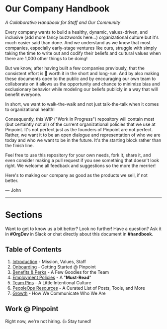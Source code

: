 # Our Company Handbook
*A Collaborative Handbook for Staff and Our Community*

Every company wants to build a healthy, dynamic, values-driven, and inclusive (add more fancy buzzwords here...) organizational culture but it's much easier said than done. And we understand as we know that most companies, especially early-stage ventures like ours, struggle with simply taking the time to write out and codify their beliefs and cultural values when there are 1,000 other things to be doing!

But we know, after having built a few companies previously, that the consistent effort is :100: worth it in the short and long-run. And by also making these documents open to the public and by encouraging our own team to collaborate on it allows us the opportunity and chance to minimize bias and exclusionary behavior while modeling our beliefs publicly in a way that will benefit everyone.

In short, we want to walk-the-walk and not just talk-the-talk when it comes to organizational health!

Consequently, this WIP ("Work in Progress") repository will contain most (but certaintly not all) of the current organizational policies that we use at Pinpoint. It's not perfect just as the founders of Pinpoint are not perfect. Rather, we want it to be an open dialogue and representation of who we are today and who we want to be in the future. It's the starting block rather than the finish line.

Feel free to use this repository for your own needs, fork it, share it, and even consider making a pull request if you see something that doesn't look right. We welcome all feedback and suggestions so the more the merrier!

Here's to making our company as good as the products we sell, if not better.

— John

***

# Sections

Want to get to know us a bit better? Look no further! Have a question? Ask it in **#OrgDev** in Slack or chat directly about this document in **#handbook**.	

## Table of Contents

1. [Introduction](https://github.com/pinpt/handbook/blob/master/0-introduction.md) - Mission, Values, Staff
2. [Onboarding](https://github.com/pinpt/handbook/blob/master/1-onboarding.md) - Getting Started @ Pinpoint
2. [Benefits & Perks](https://github.com/pinpt/handbook/blob/master/2-benefits.md) - A Few Goodies for the Team
3. [Employment Policies](https://github.com/pinpt/handbook/blob/master/3-employment.md) - A "**Must-Read**"
4. [Team Pins](https://github.com/pinpt/handbook/blob/master/4-pins.md) - A Little Intentional Culture
5. [PeopleOps Resources](https://github.com/pinpt/handbook/blob/master/5-resources.md) - A Curated List of Posts, Tools, and More
6. [Growth](https://github.com/pinpt/growth) - How We Communicate Who We Are

## Work @ Pinpoint

Right now, we're not hiring. :thumbsup: Stay tuned!

